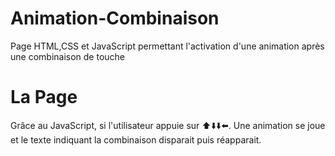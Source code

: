 # Animation-Combinaison
Page HTML,CSS et JavaScript permettant l'activation d'une animation après une combinaison de touche

# La Page

Grâce au JavaScript, si l'utilisateur appuie sur ⬆️⬇️⬇️⬅️. Une animation se joue et le texte indiquant la combinaison disparait puis réapparait.

